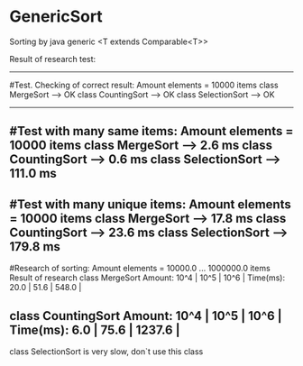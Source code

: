 # GenericSort

Sorting by java generic \<T extends Comparable\<T\>\>

Result of research test:

--------------------------------------------------
#Test. Checking of correct result:
Amount elements = 10000 items
     class MergeSort --> OK
  class CountingSort --> OK
 class SelectionSort --> OK
 
--------------------------------------------------
#Test with many same items:
Amount elements = 10000 items
     class MergeSort -->  2.6 ms
  class CountingSort -->  0.6 ms
 class SelectionSort --> 111.0 ms
--------------------------------------------------
#Test with many unique items:
Amount elements = 10000 items
     class MergeSort --> 17.8 ms
  class CountingSort --> 23.6 ms
 class SelectionSort --> 179.8 ms
--------------------------------------------------
#Research of sorting:
Amount elements = 10000.0 ... 1000000.0 items
Result of research
     class MergeSort
   Amount:   10^4 |   10^5 |   10^6 |
 Time(ms):   20.0 |   51.6 |  548.0 |

  class CountingSort
   Amount:   10^4 |   10^5 |   10^6 |
 Time(ms):    6.0 |   75.6 | 1237.6 |
--------------------------------------------------


class SelectionSort is very slow, don`t use this class
